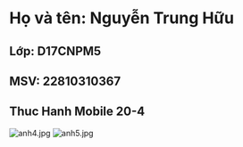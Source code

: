 # Họ và tên: Nguyễn Trung Hữu
## Lớp: D17CNPM5
## MSV: 22810310367
## Thuc Hanh Mobile 20-4
![anh4.jpg](anh4.jpg)
![anh5.jpg](anh5.jpg)
